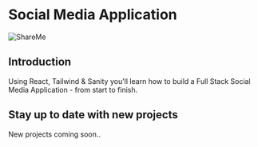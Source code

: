 # Social Media Application
![ShareMe](https://i.ibb.co/8cLfj3X/image.png)

## Introduction
Using React, Tailwind & Sanity you'll learn how to build a Full Stack Social Media Application - from start to finish.

## Stay up to date with new projects
New projects coming soon..